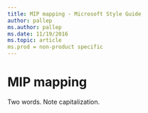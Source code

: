 ```yaml
---
title: MIP mapping - Microsoft Style Guide
author: pallep
ms.author: pallep
ms.date: 11/19/2016
ms.topic: article
ms.prod = non-product specific
---
```


# MIP mapping

Two words. Note capitalization.
